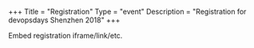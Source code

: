 +++
Title = "Registration"
Type = "event"
Description = "Registration for devopsdays Shenzhen 2018"
+++

<div style="width:100%; text-align:left;">

Embed registration iframe/link/etc.
</div></div>
</div>
